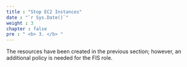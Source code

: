 ```yaml
---
title : "Stop EC2 Instances"
date : "`r Sys.Date()`"
weight : 3
chapter : false
pre : " <b> 3. </b> "
---
```


The resources have been created in the previous section; however, an additional policy is needed for the FIS role.  